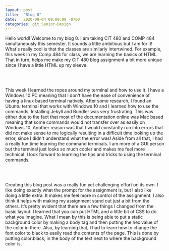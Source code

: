 ```yaml
---
layout: post
title:  "Blog 0"
date:   2020-09-04 09:09:09 -0700
categories: git Senior-Design
---
```

<html>
<style>

body {
background-image: url("https://cdn.statically.io/img/wallpaperaccess.com/full/646162.jpg"); 
background-color:#C0C0C0;
}
html, body, h1, h2, h3, h4, h5, h6, p {
"Comic Sans MS", cursive, sans-serif 
color:white;
}
</style>

<body>

Hello world! Welcome to my blog 0. I am taking CIT 480 and COMP 484 simultaneously this semester. It sounds a little ambitious but I am for it! What's really cool is that the classes are similarly intertwined. For example, this week in my Comp 484 for class, we are learning the basics of HTML. That in turn, helps me make my CIT 480 blog assignment a bit more unique since I have a little HTML up my sleeve. 

<br>
<br>

This week I learned the ropes around my terminal and how to use it. I have a Windows 10 PC meaning that I don't have the ease of convenience of having a linux based terminal natively. After some research, I found an Ubuntu terminal that works with Windows 10 and I learned how to use the commands. Installing Jekyll and Bundler was very frustrating. This was either due to the fact that most of the documentation online was Mac based meaning that some commands would not transfer over as easily on Windows 10. Another reason was that I would constantly run into errors that did not make sense to me logically resulting in a difficult time looking up the error, since I didn't understand what the error was! Aside from all that, I had a really fun time learning the command terminals. I am more of a GUI person but the terminal just looks so much cooler and makes me feel more technical. I look forward to learning the tips and tricks to using the terminal commands. 

<br>
<br>

Creating this blog post was a really fun yet challenging effort on its own. I like doing exactly what the prompt for the assignment is, but I also like doing a little extra. It makes me feel more in control of the assignment. I also think it helps with making my assignment stand out just a bit from the others. It’s pretty evident that there are a few things I changed from the basic layout. I learned that you can put HTML and a little bit of CSS to do what you imagine. What I mean by this is being able to put a static background color by making a body tag and then putting the hex value of the color in there. Also, by learning that, I had to learn how to change the font color to black to easily read the contents of the page. This is done by putting color:black; in the body of the text next to where the background color is.  

</body>
</html> 
